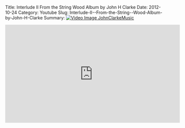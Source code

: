 Title: Interlude II  From the String  Wood Album by John H Clarke
Date: 2012-10-24
Category: Youtube
Slug: Interlude-II--From-the-String--Wood-Album-by-John-H-Clarke
Summary: <a href="/Interlude-II--From-the-String--Wood-Album-by-John-H-Clarke.html"><img src="https://i.ytimg.com/vi/R4_wJBO7RrE/hqdefault.jpg" alt="Video Image JohnClarkeMusic"></a>

<iframe width="560" height="315" src="https://www.youtube.com/embed/R4_wJBO7RrE" title="YouTube video player" frameborder="0" allow="accelerometer; autoplay; clipboard-write; encrypted-media; gyroscope; picture-in-picture" allowfullscreen></iframe>

